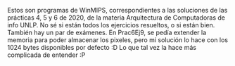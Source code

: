 Estos son programas de WinMIPS, correspondientes a las soluciones de las prácticas 4, 5 y 6 de 2020, de la materia Arquitectura de Computadoras de info UNLP.
No sé si están todos los ejercicios resueltos, o si están bien. También hay un par de exámenes.
En Prac6Ej9, se pedía extender la memoria para poder almacenar los pixeles, pero mi solución lo hace con los 1024 bytes disponibles por defecto :D
Lo que tal vez la hace más complicada de entender :P
